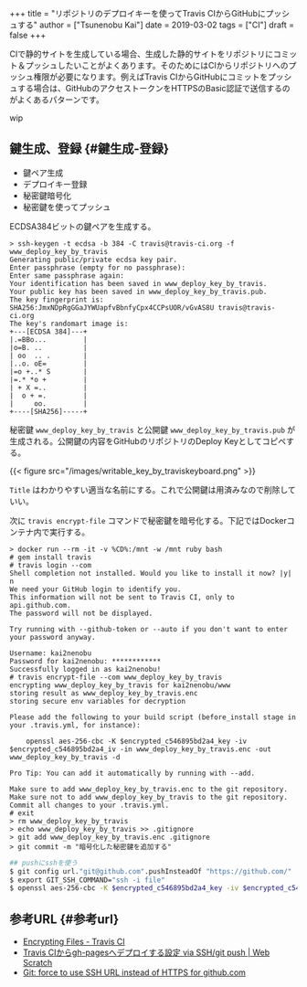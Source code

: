 +++
title = "リポジトリのデプロイキーを使ってTravis CIからGitHubにプッシュする"
author = ["Tsunenobu Kai"]
date = 2019-03-02
tags = ["CI"]
draft = false
+++

CIで静的サイトを生成している場合、生成した静的サイトをリポジトリにコミット＆プッシュしたいことがよくあります。そのためにはCIからリポジトリへのプッシュ権限が必要になります。例えばTravis CIからGitHubにコミットをプッシュする場合は、GitHubのアクセストークンをHTTPSのBasic認証で送信するのがよくあるパターンです。

wip

<!--more-->


## 鍵生成、登録 {#鍵生成-登録}

-   鍵ペア生成
-   デプロイキー登録
-   秘密鍵暗号化
-   秘密鍵を使ってプッシュ

ECDSA384ビットの鍵ペアを生成する。

```console
> ssh-keygen -t ecdsa -b 384 -C travis@travis-ci.org -f www_deploy_key_by_travis
Generating public/private ecdsa key pair.
Enter passphrase (empty for no passphrase):
Enter same passphrase again:
Your identification has been saved in www_deploy_key_by_travis.
Your public key has been saved in www_deploy_key_by_travis.pub.
The key fingerprint is:
SHA256:JmxNDpRgGGaJYWUapfvBbnfyCpx4CCPsUOR/vGvAS8U travis@travis-ci.org
The key's randomart image is:
+---[ECDSA 384]---+
|.=BBo...         |
|o=B. ..          |
| oo  .. .        |
|..o. oE=         |
|=o +..* S        |
|=.* *o +         |
| + X =..         |
|  o + =.         |
|     oo.         |
+----[SHA256]-----+
```

秘密鍵 `www_deploy_key_by_travis` と公開鍵 `www_deploy_key_by_travis.pub` が生成される。公開鍵の内容をGitHubのリポジトリのDeploy Keyとしてコピペする。

{{< figure src="/images/writable_key_by_traviskeyboard.png" >}}

`Title` はわかりやすい適当な名前にする。これで公開鍵は用済みなので削除していい。

次に `travis encrypt-file` コマンドで秘密鍵を暗号化する。下記ではDockerコンテナ内で実行する。

```console
> docker run --rm -it -v %CD%:/mnt -w /mnt ruby bash
# gem install travis
# travis login --com
Shell completion not installed. Would you like to install it now? |y| n
We need your GitHub login to identify you.
This information will not be sent to Travis CI, only to api.github.com.
The password will not be displayed.

Try running with --github-token or --auto if you don't want to enter your password anyway.

Username: kai2nenobu
Password for kai2nenobu: ************
Successfully logged in as kai2nenobu!
# travis encrypt-file --com www_deploy_key_by_travis
encrypting www_deploy_key_by_travis for kai2nenobu/www
storing result as www_deploy_key_by_travis.enc
storing secure env variables for decryption

Please add the following to your build script (before_install stage in your .travis.yml, for instance):

    openssl aes-256-cbc -K $encrypted_c546895bd2a4_key -iv $encrypted_c546895bd2a4_iv -in www_deploy_key_by_travis.enc -out www_deploy_key_by_travis -d

Pro Tip: You can add it automatically by running with --add.

Make sure to add www_deploy_key_by_travis.enc to the git repository.
Make sure not to add www_deploy_key_by_travis to the git repository.
Commit all changes to your .travis.yml.
# exit
> rm www_deploy_key_by_travis
> echo www_deploy_key_by_travis >> .gitignore
> git add www_deploy_key_by_travis.enc .gitignore
> git commit -m "暗号化した秘密鍵を追加する"
```

```sh
## pushにsshを使う
$ git config url."git@github.com".pushInsteadOf "https://github.com/"
$ export GIT_SSH_COMMAND="ssh -i file"
$ openssl aes-256-cbc -K $encrypted_c546895bd2a4_key -iv $encrypted_c546895bd2a4_iv -in www_deploy_key_by_travis.enc -out www_deploy_key_by_travis -d
```


## 参考URL {#参考url}

-   [Encrypting Files - Travis CI](https://docs.travis-ci.com/user/encrypting-files/)
-   [Travis CIからgh-pagesへデプロイする設定 via SSH/git push | Web Scratch](https://efcl.info/2016/09/27/deploy-from-travis-ci-to-gh-pages/)
-   [Git: force to use SSH URL instead of HTTPS for github.com](https://discuss.bitrise.io/t/git-force-to-use-ssh-url-instead-of-https-for-github-com/4384)